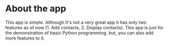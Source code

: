 # About the app

This app is simple. Although It's not a very great app it has only two features as of now (1. Add contacts, 2. Display contacts).
This app is just for the demonstration of basic Python programming. but, you can also add more features to it.
